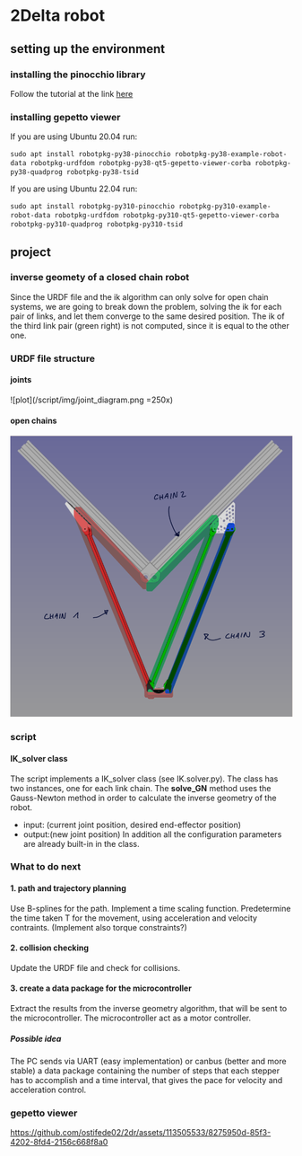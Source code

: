 # 2Delta robot

## setting up the environment
### installing the pinocchio library
Follow the tutorial at the link [here](https://stack-of-tasks.github.io/pinocchio/download.html)
### installing gepetto viewer
If you are using Ubuntu 20.04 run:
~~~
sudo apt install robotpkg-py38-pinocchio robotpkg-py38-example-robot-data robotpkg-urdfdom robotpkg-py38-qt5-gepetto-viewer-corba robotpkg-py38-quadprog robotpkg-py38-tsid
~~~

If you are using Ubuntu 22.04 run:
~~~
sudo apt install robotpkg-py310-pinocchio robotpkg-py310-example-robot-data robotpkg-urdfdom robotpkg-py310-qt5-gepetto-viewer-corba robotpkg-py310-quadprog robotpkg-py310-tsid
~~~

## project
### inverse geomety of a closed chain robot
Since the URDF file and the ik algorithm can only solve for open chain systems, we are going to break down the problem, solving the ik for each pair of links, and let them converge to the same desired position. The ik of the third link pair (green right) is not computed, since it is equal to the other one.

### URDF file structure
#### joints
![plot](/script/img/joint_diagram.png =250x)

#### open chains
![plot](/script/img/chain_diagram.png)

### script
#### IK_solver class
The script implements a IK_solver class (see IK.solver.py). The class has two instances, one for each link chain. The **solve_GN** method uses the Gauss-Newton method in order to calculate the inverse geometry of the robot.
+ input:   (current joint position, desired end-effector position)
+ output:(new joint position)
In addition all the configuration parameters are already built-in in the class.


### What to do next
#### 1. path and trajectory planning
Use B-splines for the path. Implement a time scaling function. Predetermine the time taken T for the movement, using acceleration and velocity contraints. (Implement also torque constraints?)

#### 2. collision checking
Update the URDF file and check for collisions.

#### 3. create a data package for the microcontroller
Extract the results from the inverse geometry algorithm, that will be sent to the microcontroller. The microcontroller act as a motor controller.
##### Possible idea 
The PC sends via UART (easy implementation) or canbus (better and more stable) a data package containing the number of steps that each stepper has to accomplish and a time interval, that gives the pace for velocity and acceleration control.

### gepetto viewer

https://github.com/ostifede02/2dr/assets/113505533/8275950d-85f3-4202-8fd4-2156c668f8a0
